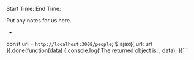 Start Time:  				End Time:

Put any notes for us here.

- ```render() {
const url = `http://localhost:3008/people`;
  $.ajax({
    url: url
  }).done(function(data) {
  console.log('The returned object is:', data);
  })```
